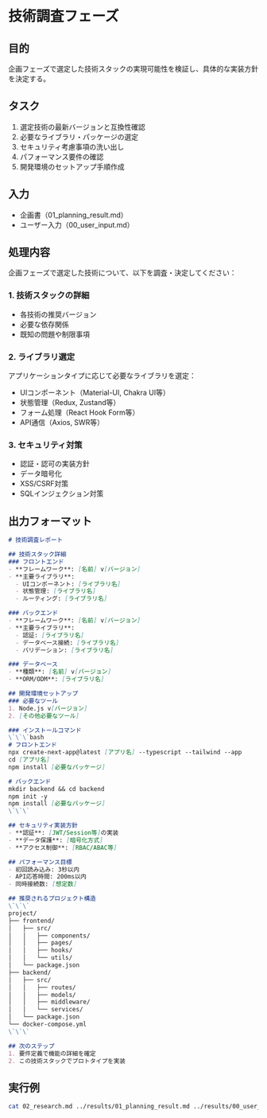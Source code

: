 # 技術調査フェーズ

## 目的
企画フェーズで選定した技術スタックの実現可能性を検証し、具体的な実装方針を決定する。

## タスク
1. 選定技術の最新バージョンと互換性確認
2. 必要なライブラリ・パッケージの選定
3. セキュリティ考慮事項の洗い出し
4. パフォーマンス要件の確認
5. 開発環境のセットアップ手順作成

## 入力
- 企画書（01_planning_result.md）
- ユーザー入力（00_user_input.md）

## 処理内容
企画フェーズで選定した技術について、以下を調査・決定してください：

### 1. 技術スタックの詳細
- 各技術の推奨バージョン
- 必要な依存関係
- 既知の問題や制限事項

### 2. ライブラリ選定
アプリケーションタイプに応じて必要なライブラリを選定：
- UIコンポーネント（Material-UI, Chakra UI等）
- 状態管理（Redux, Zustand等）
- フォーム処理（React Hook Form等）
- API通信（Axios, SWR等）

### 3. セキュリティ対策
- 認証・認可の実装方針
- データ暗号化
- XSS/CSRF対策
- SQLインジェクション対策

## 出力フォーマット
```markdown
# 技術調査レポート

## 技術スタック詳細
### フロントエンド
- **フレームワーク**: [名前] v[バージョン]
- **主要ライブラリ**:
  - UIコンポーネント: [ライブラリ名]
  - 状態管理: [ライブラリ名]
  - ルーティング: [ライブラリ名]

### バックエンド
- **フレームワーク**: [名前] v[バージョン]
- **主要ライブラリ**:
  - 認証: [ライブラリ名]
  - データベース接続: [ライブラリ名]
  - バリデーション: [ライブラリ名]

### データベース
- **種類**: [名前] v[バージョン]
- **ORM/ODM**: [ライブラリ名]

## 開発環境セットアップ
### 必要なツール
1. Node.js v[バージョン]
2. [その他必要なツール]

### インストールコマンド
\`\`\`bash
# フロントエンド
npx create-next-app@latest [アプリ名] --typescript --tailwind --app
cd [アプリ名]
npm install [必要なパッケージ]

# バックエンド
mkdir backend && cd backend
npm init -y
npm install [必要なパッケージ]
\`\`\`

## セキュリティ実装方針
- **認証**: [JWT/Session等]の実装
- **データ保護**: [暗号化方式]
- **アクセス制御**: [RBAC/ABAC等]

## パフォーマンス目標
- 初回読み込み: 3秒以内
- API応答時間: 200ms以内
- 同時接続数: [想定数]

## 推奨されるプロジェクト構造
\`\`\`
project/
├── frontend/
│   ├── src/
│   │   ├── components/
│   │   ├── pages/
│   │   ├── hooks/
│   │   └── utils/
│   └── package.json
├── backend/
│   ├── src/
│   │   ├── routes/
│   │   ├── models/
│   │   ├── middleware/
│   │   └── services/
│   └── package.json
└── docker-compose.yml
\`\`\`

## 次のステップ
1. 要件定義で機能の詳細を確定
2. この技術スタックでプロトタイプを実装
```

## 実行例
```bash
cat 02_research.md ../results/01_planning_result.md ../results/00_user_input.md | claude --print --dangerously-skip-permissions --allowedTools 'Bash Write Edit MultiEdit Read LS Glob Grep' > ../results/02_research_result.md
```
